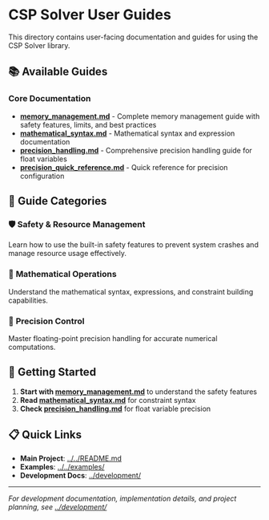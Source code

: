 # CSP Solver User Guides

This directory contains user-facing documentation and guides for using the CSP Solver library.

## 📚 Available Guides

### Core Documentation
- **[memory_management.md](memory_management.md)** - Complete memory management guide with safety features, limits, and best practices
- **[mathematical_syntax.md](mathematical_syntax.md)** - Mathematical syntax and expression documentation
- **[precision_handling.md](precision_handling.md)** - Comprehensive precision handling guide for float variables
- **[precision_quick_reference.md](precision_quick_reference.md)** - Quick reference for precision configuration

## 🎯 Guide Categories

### 🛡️ **Safety & Resource Management**
Learn how to use the built-in safety features to prevent system crashes and manage resource usage effectively.

### 🧮 **Mathematical Operations**
Understand the mathematical syntax, expressions, and constraint building capabilities.

### 🔢 **Precision Control**
Master floating-point precision handling for accurate numerical computations.

## 🚀 Getting Started

1. **Start with [memory_management.md](memory_management.md)** to understand the safety features
2. **Read [mathematical_syntax.md](mathematical_syntax.md)** for constraint syntax
3. **Check [precision_handling.md](precision_handling.md)** for float variable precision

## 📋 Quick Links

- **Main Project**: [../../README.md](../../README.md)
- **Examples**: [../../examples/](../../examples/)
- **Development Docs**: [../development/](../development/)

---

*For development documentation, implementation details, and project planning, see [../development/](../development/)*